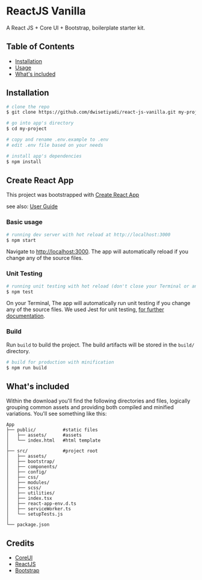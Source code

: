 # ReactJS Vanilla

A React JS + Core UI + Bootstrap, boilerplate starter kit.

## Table of Contents

* [Installation](#installation)
* [Usage](#usage)
* [What's included](#whats-included)

## Installation

``` bash
# clone the repo
$ git clone https://github.com/dwisetiyadi/react-js-vanilla.git my-project

# go into app's directory
$ cd my-project

# copy and rename .env.example to .env
# edit .env file based on your needs

# install app's dependencies
$ npm install
```

## Create React App
This project was bootstrapped with [Create React App](https://github.com/facebook/create-react-app)

see also:
[User Guide](CRA.md)

### Basic usage

``` bash
# running dev server with hot reload at http://localhost:3000
$ npm start
```

Navigate to [http://localhost:3000](http://localhost:3000). The app will automatically reload if you change any of the source files.

### Unit Testing

``` bash
# running unit testing with hot reload (don't close your Terminal or any Command Line Tools)
$ npm test
```

On your Terminal, The app will automatically run unit testing if you change any of the source files. We used Jest for unit testing, [for further documentation](https://jestjs.io/docs/en/getting-started).

### Build

Run `build` to build the project. The build artifacts will be stored in the `build/` directory.

```bash
# build for production with minification
$ npm run build
```

## What's included

Within the download you'll find the following directories and files, logically grouping common assets and providing both compiled and minified variations. You'll see something like this:

```
App
├── public/          #static files
│   ├── assets/      #assets
│   └── index.html   #html template
│
├── src/             #project root
│   ├── assets/
│   ├── bootstrap/
│   ├── components/
│   ├── config/
│   ├── css/
│   ├── modules/
│   ├── scss/
│   ├── utilities/
│   ├── index.tsx
│   ├── react-app-env.d.ts
│   ├── serviceWorker.ts
│   └── setupTests.js
│
└── package.json
```

## Credits

* [CoreUI](https://coreui.io)
* [ReactJS](https://reactjs.org/)
* [Bootstrap](https://getbootstrap.com/)
